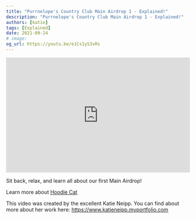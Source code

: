 ```yaml
---
title: "Purrnelope's Country Club Main Airdrop 1 - Explained!"
description: "Purrnelope's Country Club Main Airdrop 1 - Explained!"
authors: [katie]
tags: [Explained]
date: 2021-09-24
# image:
og_url: https://youtu.be/e1Cs1yS3vRs
---
```


<iframe width="100%" height="315" src="https://www.youtube.com/embed/e1Cs1yS3vRs" title="YouTube video player" frameborder="0" allow="accelerometer; autoplay; clipboard-write; encrypted-media; gyroscope; picture-in-picture" allowFullScreen></iframe>

<!--truncate-->

Sit back, relax, and learn all about our first Main Airdrop! 

Learn more about [Hoodie Cat](/collections/kittyvalut-purrks/hoodie-cat)

This video was created by the excellent Katie Neipp. You can find about more about her work here: 
https://www.katieneipp.myportfolio.com